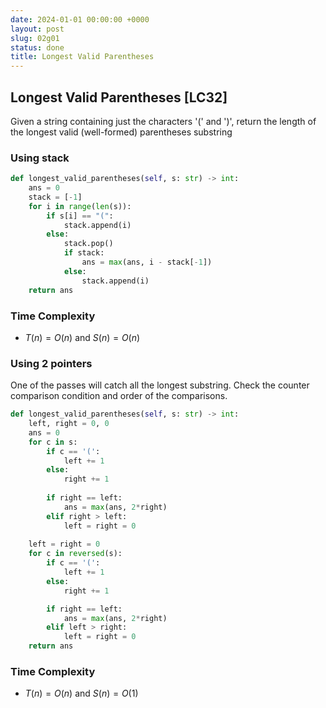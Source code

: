 ```yaml
---
date: 2024-01-01 00:00:00 +0000
layout: post
slug: 02g01
status: done
title: Longest Valid Parentheses
---
```


## Longest Valid Parentheses [LC32]

Given a string containing just the characters '(' and ')', return the length of the longest valid (well-formed) parentheses 
substring

### Using stack
```python
def longest_valid_parentheses(self, s: str) -> int:
    ans = 0
    stack = [-1]
    for i in range(len(s)):
        if s[i] == "(":
            stack.append(i)
        else:
            stack.pop()
            if stack:
                ans = max(ans, i - stack[-1])
            else:
                stack.append(i)
    return ans
```

### Time Complexity
- $T(n) = O(n)$ and $S(n) = O(n)$

### Using 2 pointers
One of the passes will catch all the longest substring. Check the counter comparison condition and order of the comparisons. 

```python
def longest_valid_parentheses(self, s: str) -> int:
    left, right = 0, 0
    ans = 0
    for c in s:
        if c == '(':
            left += 1
        else:
            right += 1
            
        if right == left:
            ans = max(ans, 2*right)
        elif right > left:
            left = right = 0
    
    left = right = 0
    for c in reversed(s):
        if c == '(':
            left += 1
        else:
            right += 1

        if right == left:
            ans = max(ans, 2*right)
        elif left > right:
            left = right = 0
    return ans
```
### Time Complexity
- $T(n) = O(n)$ and $S(n) = O(1)$